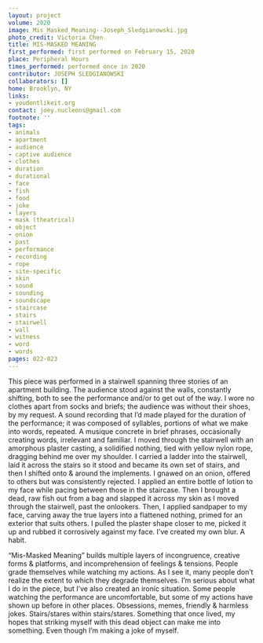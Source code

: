 ```yaml
---
layout: project
volume: 2020
image: Mis_Masked_Meaning--Joseph_Sledgianowski.jpg
photo_credit: Victoria Chen
title: MIS-MASKED MEANING
first_performed: first performed on February 15, 2020
place: Peripheral Hours
times_performed: performed once in 2020
contributor: JOSEPH SLEDGIANOWSKI
collaborators: []
home: Brooklyn, NY
links:
- youdontlikeit.org
contact: joey.nucleons@gmail.com
footnote: ''
tags:
- animals
- apartment
- audience
- captive audience
- clothes
- duration
- durational
- face
- fish
- food
- joke
- layers
- mask (theatrical)
- object
- onion
- past
- performance
- recording
- rope
- site-specific
- skin
- sound
- sounding
- soundscape
- staircase
- stairs
- stairwell
- wall
- witness
- word
- words
pages: 022-023
---
```


This piece was performed in a stairwell spanning three stories of an apartment building. The audience stood against the walls, constantly shifting, both to see the performance and/or to get out of the way.  I wore no clothes apart from socks and briefs; the audience was without their shoes, by my request.  A sound recording that I’d made played for the duration of the performance; it was composed of syllables, portions of what we make into words, repeated.  A <span class="italic">musique concrete</span> in brief phrases, occasionally creating words, irrelevant and familiar.  I moved through the stairwell with an amorphous plaster casting, a solidified nothing, tied with yellow nylon rope, dragging behind me over my shoulder.  I carried a ladder into the stairwell, laid it across the stairs so it stood and became its own set of stairs, and then I shifted onto &amp; around the implements.  I gnawed on an onion, offered to others but was consistently rejected.  I applied an entire bottle of lotion to my face while pacing between those in the staircase.  Then I brought a dead, raw fish out from a bag and slapped it across my skin as I moved through the stairwell, past the onlookers.  Then, I applied sandpaper to my face, carving away the true layers into a flattened nothing, primed for an exterior that suits others.  I pulled the plaster shape closer to me, picked it up and rubbed it corrosively against my face. I’ve created my own blur. A habit.

“Mis-Masked Meaning” builds multiple layers of incongruence, creative forms &amp; platforms, and incomprehension of feelings &amp; tensions.  People grade themselves while watching my actions. As I see it, many people don’t realize the extent to which they degrade themselves. I’m serious about what I do in the piece, but I’ve also created an ironic situation.  Some people watching the performance are uncomfortable, but some of my actions have shown up before in other places. Obsessions, memes, friendly &amp; harmless jokes. Stairs/stares within stairs/stares. Something that once lived, my hopes that striking myself with this dead object can make me into something.  Even though I’m making a joke of myself.